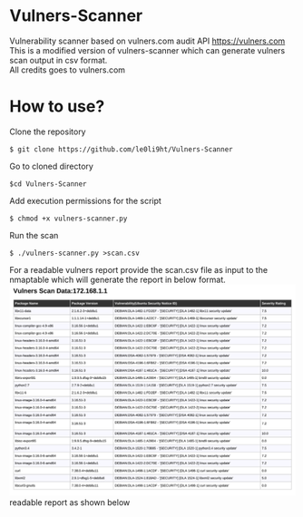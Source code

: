# Vulners-Scanner

Vulnerability scanner based on vulners.com audit API https://vulners.com  
This is a modified version of vulners-scanner which can generate vulners scan output in csv format.  
All credits goes to vulners.com  

# How to use?  
Clone the repository  
```
$ git clone https://github.com/le0li9ht/Vulners-Scanner
```
Go to cloned directory  
```
$cd Vulners-Scanner
```
Add execution permissions for the script  
```
$ chmod +x vulners-scanner.py
```
Run the scan  
``` 
$ ./vulners-scanner.py >scan.csv
```
For a readable vulners report provide the scan.csv file as input to the nmaptable which will generate the report in below format.
![](https://raw.githubusercontent.com/le0li9ht/Vulners-Scanner/master/Vulners-Report.png)
readable report as shown below




